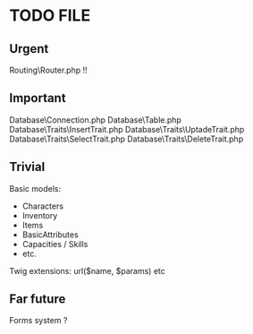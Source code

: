TODO FILE
=========


Urgent
------

Routing\Router.php !!


Important
----------

Database\Connection.php
Database\Table.php
Database\Traits\InsertTrait.php
Database\Traits\UptadeTrait.php
Database\Traits\SelectTrait.php
Database\Traits\DeleteTrait.php


Trivial
-------

Basic models: 
* Characters
* Inventory
* Items
* BasicAttributes
* Capacities / Skills
* etc.

Twig extensions:
url($name, $params) etc


Far future
----------

Forms system ?
